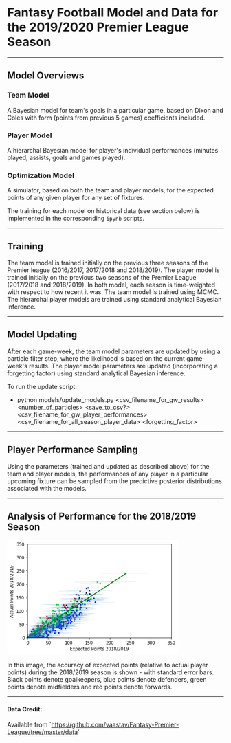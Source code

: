 # Fantasy Football Model and Data for the 2019/2020 Premier League Season
----------------------------------

## Model Overviews

### Team Model
A Bayesian model for team's goals in a particular game, based on Dixon and Coles with form (points from previous 5 games) coefficients included.

### Player Model
A hierarchal Bayesian model for player's individual performances (minutes played, assists, goals and games played).

### Optimization Model
A simulator, based on both the team and player models, for the expected points of any given player for any set of fixtures.

The training for each model on historical data (see section below) is implemented in the corresponding `ipynb` scripts.

---------------------

## Training

The team model is trained initially on the previous three seasons of the Premier league (2016/2017, 2017/2018 and 2018/2019). The player model is trained initially on the previous two seasons of the Premier League (2017/2018 and 2018/2019). In both model, each season is time-weighted with respect to how recent it was. The team model is trained using MCMC. The hierarchal player models are trained using standard analytical Bayesian inference.

--------------------

## Model Updating

After each game-week, the team model parameters are updated by using a particle filter step, where the likelihood is based on the current game-week's results. The player model parameters are updated (incorporating a forgetting factor) using standard analytical Bayesian inference.

To run the update script:
- python models/update_models.py <csv_filename_for_gw_results> <number_of_particles> <save_to_csv?> <csv_filename_for_gw_player_performances> <csv_filename_for_all_season_player_data> <forgetting_factor>

--------------------

## Player Performance Sampling

Using the parameters (trained and updated as described above) for the team and player models, the performances of any player in a particular upcoming fixture can be sampled from the predictive posterior distributions associated with the models.

---------------------

## Analysis of Performance for the 2018/2019 Season

![Screenshot](images/exp_points_vs_actual_20182019.png)

In this image, the accuracy of expected points (relative to actual player points) during the 2018/2019 season is shown - with standard error bars. Black points denote goalkeepers, blue points denote defenders, green points denote midfielders and red points denote forwards.

---------------------

#### Data Credit:
Available from `https://github.com/vaastav/Fantasy-Premier-League/tree/master/data'
